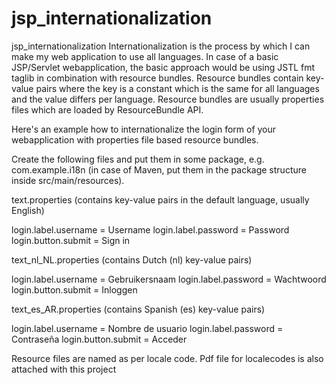 # jsp_internationalization
jsp_internationalization
Internationalization is the process by which I can make my web application to use all languages.
In case of a basic JSP/Servlet webapplication, the basic approach would be using JSTL fmt taglib in combination with resource bundles. Resource bundles contain key-value pairs where the key is a constant which is the same for all languages and the value differs per language. Resource bundles are usually properties files which are loaded by ResourceBundle API.

Here's an example how to internationalize the login form of your webapplication with properties file based resource bundles.

Create the following files and put them in some package, e.g. com.example.i18n (in case of Maven, put them in the package structure inside src/main/resources).

text.properties (contains key-value pairs in the default language, usually English)

 login.label.username = Username
 login.label.password = Password
 login.button.submit = Sign in
 
text_nl_NL.properties (contains Dutch (nl) key-value pairs)

 login.label.username = Gebruikersnaam
 login.label.password = Wachtwoord
 login.button.submit = Inloggen
 
text_es_AR.properties (contains Spanish (es) key-value pairs)

 login.label.username = Nombre de usuario
 login.label.password = Contraseña
 login.button.submit = Acceder
 
 Resource files are named as per locale code. Pdf file for localecodes is also attached with this project

